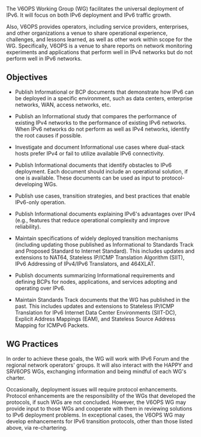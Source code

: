 The V6OPS Working Group (WG) facilitates the universal deployment of IPv6. It will focus on both IPv6 deployment and IPv6 traffic growth.

Also, V6OPS provides operators, including service providers, enterprises, and other organizations a venue to share operational experience, challenges, and lessons learned, as well as other work within scope for the WG. Specifically, V6OPS is a venue to share reports on network monitoring experiments and applications that perform well in IPv4 networks but do not perform well in IPv6 networks.

## Objectives

*  Publish Informational or BCP documents that demonstrate how IPv6 can be deployed in a specific environment, such as data centers, enterprise networks, WAN, access networks, etc.

*  Publish an Informational study that compares the performance of existing IPv4 networks to the performance of existing IPv6 networks. When IPv6 networks do not perform as well as IPv4 networks, identify the root causes if possible.

*  Investigate and document Informational use cases where dual-stack hosts prefer IPv4 or fail to utilize available IPv6 connectivity.

*  Publish Informational documents that identify obstacles to IPv6 deployment. Each document should include an operational solution, if one is available. These documents can be used as input to protocol-developing WGs.

*  Publish use cases, transition strategies, and best practices that enable IPv6-only operation.

*  Publish Informational documents explaining IPv6's advantages over IPv4 (e.g., features that reduce operational complexity and improve reliability).

*  Maintain specifications of widely deployed transition mechanisms (including updating those published as Informational to Standards Track and Proposed Standard to Internet Standard). This includes updates and extensions to NAT64, Stateless IP/ICMP Translation Algorithm (SIIT), IPv6 Addressing of IPv4/IPv6 Translators, and 464XLAT.

*  Publish documents summarizing Informational requirements and defining BCPs for nodes, applications, and services adopting and operating over IPv6.

*  Maintain Standards Track documents that the WG has published in the past. This includes updates and extensions to Stateless IP/ICMP Translation for IPv6 Internet Data Center Environments (SIIT-DC), Explicit Address Mappings (EAM), and Stateless Source Address Mapping for ICMPv6 Packets. 

## WG Practices

In order to achieve these goals, the WG will work with IPv6 Forum and the regional network operators' groups.  It will also interact with the HAPPY and SRV6OPS WGs, exchanging information and being mindful of each WG's charter.

Occasionally, deployment issues will require protocol enhancements. Protocol enhancements are the responsibility of the WGs that developed the protocols, if such WGs are not concluded. However, the V6OPS WG may provide input to those WGs and cooperate with them in reviewing solutions to IPv6 deployment problems. In exceptional cases, the V6OPS WG may develop enhancements for IPv6 transition protocols, other than those listed above, via re-chartering.
